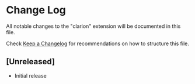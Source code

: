 # Change Log

All notable changes to the "clarion" extension will be documented in this file.

Check [Keep a Changelog](http://keepachangelog.com/) for recommendations on how to structure this file.

## [Unreleased]

- Initial release
